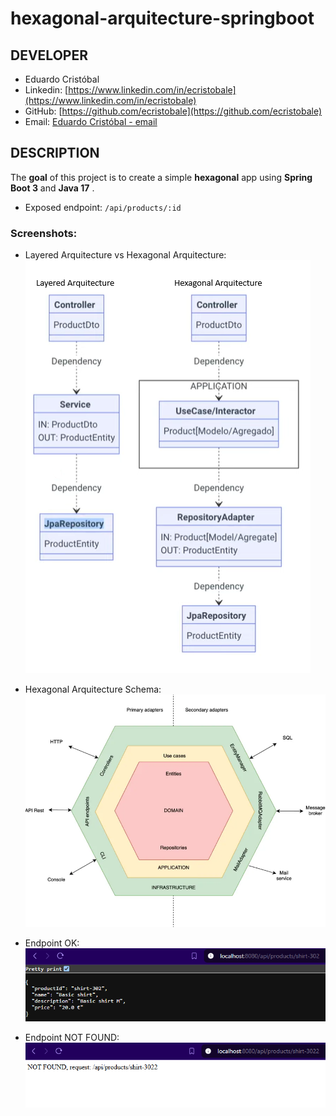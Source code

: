 # hexagonal-arquitecture-springboot

## DEVELOPER
 * Eduardo Cristóbal
 * Linkedin: [https://www.linkedin.com/in/ecristobale](https://www.linkedin.com/in/ecristobale)
 * GitHub: [https://github.com/ecristobale](https://github.com/ecristobale)
 * Email: [Eduardo Cristóbal - email](mailto:edu_ce_1988@hotmail.com)

## DESCRIPTION
The **goal** of this project is to create a simple **hexagonal** app using **Spring Boot 3** and **Java 17** . 
* Exposed endpoint: `/api/products/:id`


### Screenshots:

* Layered Arquitecture vs Hexagonal Arquitecture:
![Alt text](readme-screenshots/Hexagonal-Arquitecture-01.png?raw=true "Layered Arquitecture vs Hexagonal Arquitecture")

* Hexagonal Arquitecture Schema:
![Alt text](readme-screenshots/Hexagonal-Arquitecture-02.png?raw=true "Hexagonal Arquitecture Schema")

* Endpoint OK:
![Alt text](readme-screenshots/Hexagonal-Arquitecture-03.png?raw=true "Endpoint OK")

* Endpoint NOT FOUND:
![Alt text](readme-screenshots/Hexagonal-Arquitecture-04.png?raw=true "Endpoint NOT FOUND")

